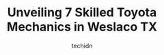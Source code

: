 ---
layout: ampstory
image: https://images.unsplash.com/photo-1628188859552-132bbeac6204?ixlib=rb-4.0.3&ixid=MnwxMjA3fDB8MHxwaG90by1wYWdlfHx8fGVufDB8fHx8&auto=format&fit=crop&w=640&h=853&q=80
author: techidn
featured: false
description: If youre in need of trustworthy and skilled Toyota Mechanic in Weslaco TX, USA, youll be pleased to discover the 7 best Toyota Mechanic in town. Their expertise and commitment to customer 
title: Unveiling 7 Skilled Toyota Mechanics in Weslaco TX
cover:
   title: Unveiling 7 Skilled Toyota Mechanics in Weslaco TX
   subtitle: Rickpate
   background: https://images.unsplash.com/photo-1628188859552-132bbeac6204?ixlib=rb-4.0.3&ixid=MnwxMjA3fDB8MHxwaG90by1wYWdlfHx8fGVufDB8fHx8&auto=format&fit=crop&w=640&h=853&q=80

pages: 
 - layout: thirds
   top: <h1>#1 Firestone Complete Auto Care</h1>
   bottom: "<p>Benito helped me so much!!! I was unsure of how they would schedule the work and he explained the whole procedure in a professional and considerate manner!! Thank You!</p>"
   background: https://www.knot35.com/toplist/wp-content/uploads/2023/06/best-toyota-mechanic-1-in-weslaco-tx-1685835328.jpeg
   backgroundblur: true
 - layout: thirds
   top: <h1>#2 Pueblo Tires & Service - N. Texas Blvd</h1>
   bottom: "<p>720 Texas Blvd N, Weslaco, TX 78596, United States</p>"
   background: https://www.knot35.com/toplist/wp-content/uploads/2023/06/best-toyota-mechanic-2-in-weslaco-tx-1685835329.jpeg
   cta:
      link: https://www.knot35.com/toplist/unveiling-7-skilled-toyota-mechanics-in-weslaco-tx/
      text: Unveiling 7 Skilled Toyota Mechanics in Weslaco TX
 - layout: thirds
   top: <h1>#3 Hacienda Collision Center</h1>
   bottom: "<p>1302 Annie St, Weslaco, TX 78599, United States</p>"
   background: https://www.knot35.com/toplist/wp-content/uploads/2023/06/best-toyota-mechanic-3-in-weslaco-tx-1685835329.jpeg
   cta:
      link: https://www.knot35.com/toplist/unveiling-7-skilled-toyota-mechanics-in-weslaco-tx/
      text: Unveiling 7 Skilled Toyota Mechanics in Weslaco TX
 - layout: thirds
   top: <h1>#4 Walmart Auto Care Centers</h1>
   bottom: "<p>1310 Texas Blvd N, Weslaco, TX 78599, United States</p>"
   background: https://images.unsplash.com/photo-1557672172-298e090bd0f1?ixlib=rb-4.0.3&ixid=MnwxMjA3fDB8MHxwaG90by1wYWdlfHx8fGVufDB8fHx8&auto=format&fit=crop&w=640&h=853&q=80
   cta:
      link: https://www.knot35.com/toplist/unveiling-7-skilled-toyota-mechanics-in-weslaco-tx/
      text: Unveiling 7 Skilled Toyota Mechanics in Weslaco TX
 - layout: thirds
   top: <h1>#5 Valley Auto & Machine Shop</h1>
   bottom: "<p>621 W Business 83, Weslaco, TX 78596, United States</p>"
   background: https://images.unsplash.com/photo-1489694553447-4c9339da310d?ixlib=rb-4.0.3&ixid=MnwxMjA3fDB8MHxwaG90by1wYWdlfHx8fGVufDB8fHx8&auto=format&fit=crop&w=640&h=853&q=80
   cta:
      link: https://www.knot35.com/toplist/unveiling-7-skilled-toyota-mechanics-in-weslaco-tx/
      text: Unveiling 7 Skilled Toyota Mechanics in Weslaco TX
 - layout: thirds
   top: <h1>#6 Double U Auto Sales & A/C service</h1>
   bottom: "<p>2610 Business Hwy 83 E, Weslaco, TX 78596, United States</p>"
   background: https://images.unsplash.com/photo-1597773150796-e5c14ebecbf5?ixlib=rb-4.0.3&ixid=MnwxMjA3fDB8MHxwaG90by1wYWdlfHx8fGVufDB8fHx8&auto=format&fit=crop&w=640&h=853&q=80
   cta:
      link: https://www.knot35.com/toplist/unveiling-7-skilled-toyota-mechanics-in-weslaco-tx/
      text: Unveiling 7 Skilled Toyota Mechanics in Weslaco TX
 - layout: thirds
   top: <h1>#7 Rodriguez Auto Rebuilders</h1>
   bottom: "<p>2406 E Expressway 83, Weslaco, TX 78596, United States</p>"
   background: https://images.unsplash.com/photo-1609083590460-7b8cc0ca65f8?ixlib=rb-4.0.3&ixid=MnwxMjA3fDB8MHxwaG90by1wYWdlfHx8fGVufDB8fHx8&auto=format&fit=crop&w=640&h=853&q=80
   cta:
      link: https://www.knot35.com/toplist/unveiling-7-skilled-toyota-mechanics-in-weslaco-tx/
      text: Unveiling 7 Skilled Toyota Mechanics in Weslaco TX
 - layout: thirds
   middle: Continue reading...
   background: https://images.unsplash.com/photo-1615749413727-825b59a857b5?ixlib=rb-4.0.3&ixid=MnwxMjA3fDB8MHxwaG90by1wYWdlfHx8fGVufDB8fHx8&auto=format&fit=crop&w=640&h=853&q=80
   cta:
      link: https://www.knot35.com/toplist/unveiling-7-skilled-toyota-mechanics-in-weslaco-tx/
      text: Unveiling 7 Skilled Toyota Mechanics in Weslaco TX
      
---